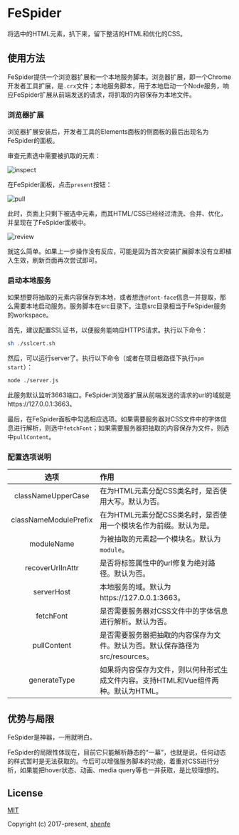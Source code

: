 # FeSpider

将选中的HTML元素，扒下来，留下整洁的HTML和优化的CSS。

## 使用方法

FeSpider提供一个浏览器扩展和一个本地服务脚本。浏览器扩展，即一个Chrome开发者工具扩展，是`.crx`文件；本地服务脚本，用于本地启动一个Node服务，响应FeSpider扩展从前端发送的请求，将扒取的内容保存为本地文件。

### 浏览器扩展

浏览器扩展安装后，开发者工具的Elements面板的侧面板的最后出现名为FeSpider的面板。

审查元素选中需要被扒取的元素：

![inspect](https://raw.githubusercontent.com/shenfe/FeSpider/master/readme_assets/1.png)

在FeSpider面板，点击`present`按钮：

![pull](https://raw.githubusercontent.com/shenfe/FeSpider/master/readme_assets/2.png)

此时，页面上只剩下被选中元素，而其HTML/CSS已经经过清洗、合并、优化，并呈现在了FeSpider面板中。

![review](https://raw.githubusercontent.com/shenfe/FeSpider/master/readme_assets/3.png)

就这么简单。如果上一步操作没有反应，可能是因为首次安装扩展脚本没有立即植入生效，刷新页面再次尝试即可。

### 启动本地服务

如果想要将抽取的元素内容保存到本地，或者想连`@font-face`信息一并提取，那么需要本地启动服务。服务脚本在src目录下。注意src目录相当于FeSpider服务的workspace。

首先，建议配置SSL证书，以便服务能响应HTTPS请求。执行以下命令：

```bash
sh ./sslcert.sh
```

然后，可以运行server了。执行以下命令（或者在项目根路径下执行`npm start`）：

```bash
node ./server.js
```

此服务默认监听3663端口。FeSpider浏览器扩展从前端发送的请求的url的域就是https://127.0.0.1:3663。

最后，在FeSpider面板中勾选相应选项。如果需要服务器对CSS文件中的字体信息进行解析，则选中`fetchFont`；如果需要服务器把抽取的内容保存为文件，则选中`pullContent`。

### 配置选项说明

| 选项 | 作用 |
| :---: | :--- |
classNameUpperCase | 在为HTML元素分配CSS类名时，是否使用大写。默认为否。
classNameModulePrefix | 在为HTML元素分配CSS类名时，是否使用一个模块名作为前缀。默认为是。
moduleName | 为被抽取的元素起一个模块名。默认为`module`。
recoverUrlInAttr | 是否将标签属性中的url修复为绝对路径。默认为否。
serverHost | 本地服务的域。默认为https://127.0.0.1:3663。
fetchFont | 是否需要服务器对CSS文件中的字体信息进行解析。默认为否。
pullContent | 是否需要服务器把抽取的内容保存为文件。默认为否。默认保存路径为src/resources。
generateType | 如果将内容保存为文件，则以何种形式生成文件内容。支持HTML和Vue组件两种。默认为HTML。

## 优势与局限

FeSpider是神器，一用就明白。

FeSpider的局限性体现在，目前它只能解析静态的“一幕”，也就是说，任何动态的样式暂时是无法获取的。今后可以增强服务脚本的功能，着重对CSS进行分析，如果能把hover状态、动画、media query等也一并获取，是比较理想的。

## License

[MIT](http://opensource.org/licenses/MIT)

Copyright (c) 2017-present, [shenfe](https://github.com/shenfe)
